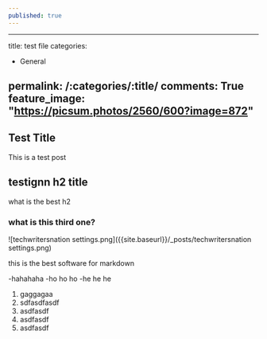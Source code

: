 ```yaml
---
published: true
---
```

---
title: test file
categories:
- General

permalink: /:categories/:title/
comments: True
feature_image: "https://picsum.photos/2560/600?image=872"
---

## Test Title

This is a test post

## testignn h2 title

what is the best h2

### what is this third one?

![techwritersnation settings.png]({{site.baseurl}}/_posts/techwritersnation settings.png)

this is the best software for markdown

-hahahaha
-ho ho ho
-he he he

1. gaggagaa
2. sdfasdfasdf
3. asdfasdf
4. asdfasdf
5. asdfasdf
